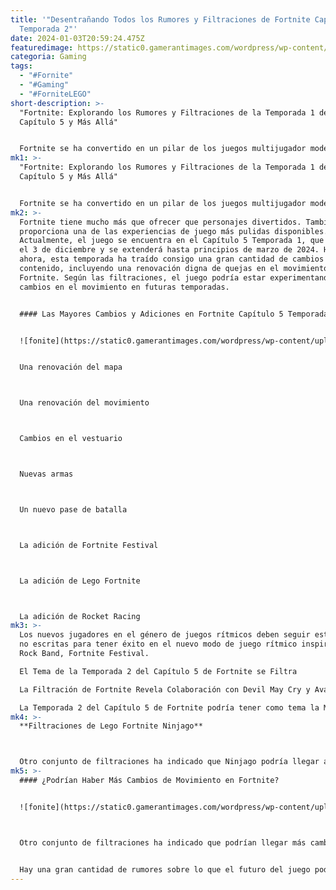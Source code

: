 ```yaml
---
title: '"Desentrañando Todos los Rumores y Filtraciones de Fortnite Capítulo 5
  Temporada 2"'
date: 2024-01-03T20:59:24.475Z
featuredimage: https://static0.gamerantimages.com/wordpress/wp-content/uploads/2023/12/fortnite-chapter5-season1-trailer.jpg?q=50&fit=contain&w=1140&h=&dpr=1.5
categoria: Gaming
tags:
  - "#Fornite"
  - "#Gaming"
  - "#ForniteLEGO"
short-description: >-
  "Fortnite: Explorando los Rumores y Filtraciones de la Temporada 1 del
  Capítulo 5 y Más Allá"


  Fortnite se ha convertido en un pilar de los juegos multijugador modernos, y con razón. Fortnite tiene algo para todos. Colaboraciones han añadido personajes como Peter Griffin de Family Guy y Goku de Dragon Ball Z, y el juego frecuentem
mk1: >-
  "Fortnite: Explorando los Rumores y Filtraciones de la Temporada 1 del
  Capítulo 5 y Más Allá"


  Fortnite se ha convertido en un pilar de los juegos multijugador modernos, y con razón. Fortnite tiene algo para todos. Colaboraciones han añadido personajes como Peter Griffin de Family Guy y Goku de Dragon Ball Z, y el juego frecuentemente alberga eventos temáticos inspirados en la cultura popular. El título también ha colaborado con artistas musicales, como The Weeknd, quien actualmente es el artista destacado para Fortnite Festival, su nuevo modo de juego rítmico. Hay algo innegablemente encantador en la forma en que Fortnite ha integrado sin problemas figuras de toda la cultura popular, pero filtraciones recientes muestran que el tema de su próxima temporada mirará hacia la mitología.
mk2: >-
  Fortnite tiene mucho más que ofrecer que personajes divertidos. También
  proporciona una de las experiencias de juego más pulidas disponibles.
  Actualmente, el juego se encuentra en el Capítulo 5 Temporada 1, que se lanzó
  el 3 de diciembre y se extenderá hasta principios de marzo de 2024. Hasta
  ahora, esta temporada ha traído consigo una gran cantidad de cambios y nuevo
  contenido, incluyendo una renovación digna de quejas en el movimiento de
  Fortnite. Según las filtraciones, el juego podría estar experimentando aún más
  cambios en el movimiento en futuras temporadas.


  #### Las Mayores Cambios y Adiciones en Fortnite Capítulo 5 Temporada 1


  ![fonite](https://static0.gamerantimages.com/wordpress/wp-content/uploads/2023/12/fortnite-chapter5-season1-trailer.jpg?q=50&fit=contain&w=1140&h=&dpr=1.5 "fonite")


  Una renovación del mapa



  Una renovación del movimiento



  Cambios en el vestuario



  Nuevas armas



  Un nuevo pase de batalla



  La adición de Fortnite Festival



  La adición de Lego Fortnite



  La adición de Rocket Racing
mk3: >-
  Los nuevos jugadores en el género de juegos rítmicos deben seguir estas reglas
  no escritas para tener éxito en el nuevo modo de juego rítmico inspirado en
  Rock Band, Fortnite Festival.

  El Tema de la Temporada 2 del Capítulo 5 de Fortnite se Filtra

  La Filtración de Fortnite Revela Colaboración con Devil May Cry y Avatar

  La Temporada 2 del Capítulo 5 de Fortnite podría tener como tema la Mitología Griega, según el conocido filtrador Hypex. Encuestas recientes de Fortnite han hecho múltiples referencias a figuras mitológicas griegas y hay algunas otras indicaciones de que esto podría ser cierto. Las skins inspiradas en la mitología griega podrían encajar bien estéticamente en el juego y, si resultan populares, podría llevar a Epic a incorporar figuras de otros panteones en el futuro. La mitología es una fuente rica de contenido, por lo que este rumor tiene sentido, aunque aún debería tomarse con cautela. Otras filtraciones han insinuado nuevo contenido para los otros modos permanentes del juego también.
mk4: >-
  **Filtraciones de Lego Fortnite Ninjago**



  Otro conjunto de filtraciones ha indicado que Ninjago podría llegar a Fortnite. Según el filtrador Shiina, el contenido temático de Ninjago sería principalmente para el nuevo modo de juego Lego Fortnite. Este cruce, si es real, añadirá una tonelada de contenido al juego. Las adiciones rumoreadas incluyen nuevos edificios, nuevos tipos de enemigos y nuevos jefes. Dado que Lego Fortnite es un nuevo modo permanente en el juego, tiene sentido que Lego quiera incorporar algunas de sus propiedades más grandes, como Ninjago. Estas filtraciones no sugirieron una fecha de lanzamiento, por lo que, si se hace realidad, podría formar parte del Capítulo 5 Temporada 2.
mk5: >-
  #### ¿Podrían Haber Más Cambios de Movimiento en Fortnite?


  ![fonite](https://static0.gamerantimages.com/wordpress/wp-content/uploads/2021/12/fortnite-how-to-slide.jpg?q=50&fit=crop&w=1500&dpr=1.5 "fornite")



  Otro conjunto de filtraciones ha indicado que podrían llegar más cambios de movimiento al juego. Según estos rumores, Fortnite podría obtener un mecanismo de oscilación de cuerda. El filtrador Wenso dijo que este nuevo mecanismo permitiría a los jugadores balancearse desde cuerdas y lámparas empotradas en una nueva versión del mapa del juego. Según los informes, los jugadores podrán subir y descender por las cuerdas. Si este rumor es realmente cierto, el balanceo de cuerdas y la escalada podrían añadir mucho a los mecanismos de desplazamiento de Fortnite. No sería sorprendente ver el mecanismo agregado en el Capítulo 5 Temporada 2 acompañando una actualización del mapa si esta filtración resulta ser creíble.


  Hay una gran cantidad de rumores sobre lo que el futuro del juego podría deparar a los fanáticos, pero dado su éxito este año, 2024 debería ser otro gran año para Fortnite independientemente de si estas filtraciones son creíbles. El contenido rumoreado para Fortnite, si es correcto, indica que la próxima temporada podría ser una gran actualización no solo para el Modo Battle Royale sino también para todas las demás ofertas del juego. Mientras que estos rumores deben tomarse con precaución, si se cree en ellos, la próxima temporada de Fortnite será emocionante para sus jugadores.
---
```

